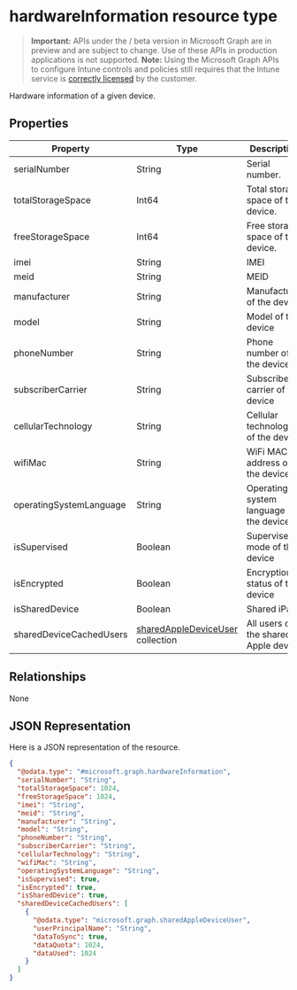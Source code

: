 ﻿# hardwareInformation resource type

> **Important:** APIs under the / beta version in Microsoft Graph are in preview and are subject to change. Use of these APIs in production applications is not supported.
> **Note:** Using the Microsoft Graph APIs to configure Intune controls and policies still requires that the Intune service is [correctly licensed](https://go.microsoft.com/fwlink/?linkid=839381) by the customer.

Hardware information of a given device.
## Properties
|Property|Type|Description|
|---|---|---|
|serialNumber|String|Serial number.|
|totalStorageSpace|Int64|Total storage space of the device.|
|freeStorageSpace|Int64|Free storage space of the device.|
|imei|String|IMEI|
|meid|String|MEID|
|manufacturer|String|Manufacturer of the device|
|model|String|Model of the device|
|phoneNumber|String|Phone number of the device|
|subscriberCarrier|String|Subscriber carrier of the device|
|cellularTechnology|String|Cellular technology of the device|
|wifiMac|String|WiFi MAC address of the device|
|operatingSystemLanguage|String|Operating system language of the device|
|isSupervised|Boolean|Supervised mode of the device|
|isEncrypted|Boolean|Encryption status of the device|
|isSharedDevice|Boolean|Shared iPad|
|sharedDeviceCachedUsers|[sharedAppleDeviceUser](../resources/intune_devices_sharedappledeviceuser.md) collection|All users on the shared Apple device|

## Relationships
None
## JSON Representation
Here is a JSON representation of the resource.
<!-- {
  "blockType": "resource",
  "keyProperty": "id",
  "@odata.type": "microsoft.graph.hardwareInformation"
}
-->
```json
{
  "@odata.type": "#microsoft.graph.hardwareInformation",
  "serialNumber": "String",
  "totalStorageSpace": 1024,
  "freeStorageSpace": 1024,
  "imei": "String",
  "meid": "String",
  "manufacturer": "String",
  "model": "String",
  "phoneNumber": "String",
  "subscriberCarrier": "String",
  "cellularTechnology": "String",
  "wifiMac": "String",
  "operatingSystemLanguage": "String",
  "isSupervised": true,
  "isEncrypted": true,
  "isSharedDevice": true,
  "sharedDeviceCachedUsers": [
    {
      "@odata.type": "microsoft.graph.sharedAppleDeviceUser",
      "userPrincipalName": "String",
      "dataToSync": true,
      "dataQuota": 1024,
      "dataUsed": 1024
    }
  ]
}
```



